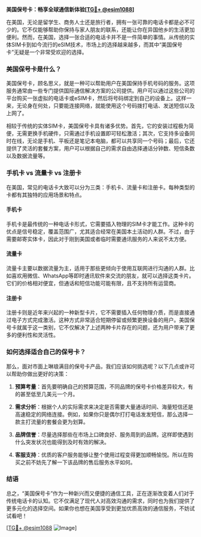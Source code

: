 **美国保号卡：畅享全球通信新体验[[TG💪+ @esim1088](https://t.me/s/esim1088)]**

在美国，无论是留学生、商务人士还是旅行者，拥有一张可靠的电话卡都是必不可少的。它不仅能够帮助你保持与家人朋友的联系，还能让你在异国他乡的生活更加便利。然而，在美国，选择一张合适的电话卡并不是一件简单的事情。从传统的实体SIM卡到如今流行的eSIM技术，市场上的选择越来越多，而其中“美国保号卡”无疑是一个非常受欢迎的选择。

### 美国保号卡是什么？

美国保号卡，顾名思义，就是一种可以帮助用户在美国保持手机号码的服务。这项服务通常由一些专门提供国际通信解决方案的公司提供。用户可以通过这些公司的平台购买一张虚拟的电话卡或eSIM卡，然后将号码绑定到自己的设备上。这样一来，无论身在何处，只要能连接网络，就能使用这个号码拨打电话、发送短信以及上网了。

相较于传统的实体SIM卡，美国保号卡具有诸多优势。首先，它的安装过程极为简便，无需更换手机硬件，只需通过手机设置即可轻松激活；其次，它支持多设备同时在线，无论是手机、平板还是笔记本电脑，都可以共享同一个号码；最后，它还提供了灵活的套餐方案，用户可以根据自己的需求自由选择通话分钟数、短信条数以及数据流量等。

### 手机卡 vs 流量卡 vs 注册卡

在美国，常见的电话卡大致可以分为三类：手机卡、流量卡和注册卡。每种类型的卡都有其独特的应用场景和特点。

#### 手机卡

手机卡是最传统的一种电话卡形式，它需要插入物理的SIM卡才能工作。这种卡的优点是信号稳定，覆盖范围广，尤其适合经常在美国本土活动的人群。不过，由于需要邮寄实体卡，因此对于刚到美国或者临时需要通讯服务的人来说不太方便。

#### 流量卡

流量卡主要以数据流量为主，适用于那些更倾向于使用互联网进行沟通的人群。比如喜欢用微信、WhatsApp等即时通讯软件来交流的朋友，就可以选择这类卡片。它们的价格相对便宜，但通话和短信功能可能有限，且不支持所有运营商。

#### 注册卡

注册卡则是近年来兴起的一种新型卡片，它不需要插入任何物理介质，而是直接通过电子方式完成激活。这种方式非常适合短期停留或频繁更换设备的用户。美国保号卡就属于这一类别，它不仅解决了上述两种卡片存在的问题，还为用户带来了更多的便利性和灵活性。

### 如何选择适合自己的保号卡？

那么，面对市面上琳琅满目的保号卡产品，我们应该如何挑选呢？以下几点或许可以帮助你做出更好的决策：

1. **预算考量**：首先要明确自己的预算范围，不同品牌的保号卡价格差异较大，有的甚至低至几美元一个月。
   
2. **需求分析**：根据个人的实际需求来决定是否需要大量通话时间、海量短信还是高速稳定的网络连接。例如，如果你只是偶尔打打电话发发短信，那么选择一款主打流量的套餐会更为划算。

3. **品牌信誉**：尽量选择那些在市场上口碑良好、服务周到的品牌。这样即使遇到什么突发状况也能得到及时有效的解决。

4. **客服支持**：优质的客户服务能够让整个使用过程变得更加顺畅愉悦。所以在购买之前不妨先了解一下该品牌的售后服务水平如何。

### 结语

总之，“美国保号卡”作为一种新兴而又便捷的通信工具，正在逐渐改变着人们对于传统电话卡的认知。它不仅满足了现代人对高效沟通的需求，同时也为我们提供了更多元化的选择空间。如果你也想在美国享受到更加优质高效的通信服务，不妨试试看吧！

[[TG💪+ @esim1088](https://t.me/s/esim1088) ![Image](https://i.postimg.cc/4NQfJmqS/Snipaste-2025-05-13-00-14-12.png)]